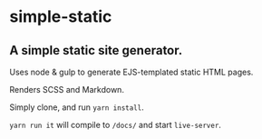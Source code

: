 # simple-static

## A simple static site generator.

Uses node & gulp to generate EJS-templated static HTML pages. 

Renders SCSS and Markdown.

Simply clone, and run <code>yarn install</code>.

<code>yarn run it</code> will compile to <code>/docs/</code> and start <code>live-server</code>.